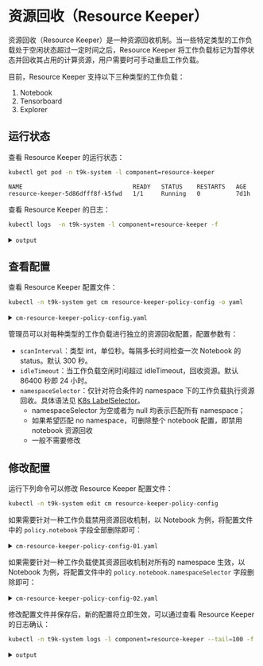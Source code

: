 # 资源回收（Resource Keeper）

资源回收（Resource Keeper）是一种资源回收机制。当一些特定类型的工作负载处于空闲状态超过一定时间之后，Resource Keeper 将工作负载标记为暂停状态并回收其占用的计算资源，用户需要时可手动重启工作负载。

目前，Resource Keeper 支持以下三种类型的工作负载：

1. Notebook
1. Tensorboard
1. Explorer

## 运行状态

查看 Resource Keeper 的运行状态：

```bash
kubectl get pod -n t9k-system -l component=resource-keeper
```

```
NAME                               READY   STATUS    RESTARTS   AGE
resource-keeper-5d86dfff8f-k5fwd   1/1     Running   0          7d1h
```

查看 Resource Keeper 的日志：

```bash
kubectl logs  -n t9k-system -l component=resource-keeper -f
```

<details><summary><code class="hljs">output</code></summary>

```
...
I1 10/12 09:33:55 init.go:119 resource-keeper/base [Flag is set] name=config-file value=policy.yaml
I1 10/12 09:33:55 init.go:119 resource-keeper/base [Flag is set] name=configmap-name value=resource-keeper-policy-config
I1 10/12 09:33:55 init.go:119 resource-keeper/base [Flag is set] name=configmap-namespace value=t9k-system
I1 10/12 09:33:55 init.go:119 resource-keeper/base [Flag is set] name=show-error-trace value=true
I1 10/12 09:33:55 init.go:119 resource-keeper/base [Flag is set] name=v value=2
I2 10/12 09:33:55 init.go:125 resource-keeper/base [Working directory] dir=/app
I0 10/12 09:33:55 init.go:157 resource-keeper/base [Initialized] name=resource-keeper
...
```

</details>

## 查看配置

查看 Resource Keeper 配置文件：

```bash
kubectl -n t9k-system get cm resource-keeper-policy-config -o yaml
```

<details><summary><code class="hljs">cm-resource-keeper-policy-config.yaml</code></summary>

```yaml
apiVersion: v1
data:
  policy.yaml: |-
    policy:
      notebook:
        scanInterval: 300
        idleTimeout: 86400
        namespaceSelector:
          matchLabels:
            tensorstack.dev/resource-keeper: true
          matchExpressions: []
      tensorboard:
        scanInterval: 300
        idleTimeout: 86400
        namespaceSelector:
          matchLabels:
            tensorstack.dev/resource-keeper: true
          matchExpressions: []
      explorer:
        scanInterval: 300
        idleTimeout: 86400
        namespaceSelector:
          matchLabels:
            tensorstack.dev/resource-keeper: true
          matchExpressions: []
kind: ConfigMap
metadata:
  name: resource-keeper-policy-config
  namespace: t9k-system
```

</details>

管理员可以对每种类型的工作负载进行独立的资源回收配置，配置参数有：

* `scanInterval`：类型 int，单位秒。每隔多长时间检查一次 Notebook 的 status。默认 300 秒。
* `idleTimeout`：当工作负载空闲时间超过 idleTimeout，回收资源。默认 86400 秒即 24 小时。
* `namespaceSelector`：仅针对符合条件的 namespace 下的工作负载执行资源回收。具体语法见 <a target="_blank" rel="noopener noreferrer" href="https://kubernetes.io/docs/concepts/overview/working-with-objects/labels/#label-selectors">K8s LabelSelector</a>。
    * namespaceSelector 为空或者为 null 均表示匹配所有 namespace；
    * 如果希望匹配 no namespace，可删除整个 notebook 配置，即禁用 notebook 资源回收
    * 一般不需要修改

## 修改配置

运行下列命令可以修改 Resource Keeper 配置文件：

```bash
kubectl -n t9k-system edit cm resource-keeper-policy-config
```

如果需要针对一种工作负载禁用资源回收机制，以 Notebook 为例，将配置文件中的 `policy.notebook` 字段全部删除即可：

<details><summary><code class="hljs">cm-resource-keeper-policy-config-01.yaml</code></summary>

```diff
--- cm-resource-keeper-policy-config.yaml
+++ cm-resource-keeper-policy-config-01.yaml
@@ -2,13 +2,6 @@
 data:
   policy.yaml: |-
     policy:
-      notebook:
-        scanInterval: 300
-        idleTimeout: 86400
-        namespaceSelector:
-          matchLabels:
-            tensorstack.dev/resource-keeper: true
-          matchExpressions: []
       tensorboard:
         scanInterval: 300
         idleTimeout: 86400
```

</details>

如果需要针对一种工作负载使其资源回收机制对所有的 namespace 生效，以 Notebook 为例，将配置文件中的 `policy.notebook.namespaceSelector` 字段删除即可：

<details><summary><code class="hljs">cm-resource-keeper-policy-config-02.yaml</code></summary>

```diff
--- cm-resource-keeper-policy-config.yaml
+++ cm-resource-keeper-policy-config-02.yaml
@@ -5,10 +5,6 @@
       notebook:
         scanInterval: 300
         idleTimeout: 86400
-        namespaceSelector:
-          matchLabels:
-            tensorstack.dev/resource-keeper: true
-          matchExpressions: []
       tensorboard:
         scanInterval: 300
```

</details>

修改配置文件并保存后，新的配置将立即生效，可以通过查看 Resource Keeper 的日志确认：

```bash
kubectl -n t9k-system logs -l component=resource-keeper --tail=100 -f
```

<details><summary><code class="hljs">output</code></summary>

```
I0 10/19 11:07:56 conf.go:71 resource-keeper/conf [Received ConfigMap watch event] configmap=t9k-system/resource-keeper-policy-config eventType="MODIFIED"
I0 10/19 11:07:56 main.go:60 resource-keeper/monitoring [Reloaded ConfigMap configuration] policy={"explorer":{"scanInterval":300,"idleTimeout":86400,"namespaceSelector":{"matchLabels":{"tensorstack.dev/resource-keeper":"true"}}},"notebook":{"scanInterval":300,"idleTimeout":86400,"namespaceSelector":{"matchLabels":{"tensorstack.dev/resource-keeper":"true"}}},"tensorboard":{"scanInterval":300,"idleTimeout":86400,"namespaceSelector":{"matchLabels":{"tensorstack.dev/resource-keeper":"true"}}}}
I0 10/19 11:07:56 main.go:94 resource-keeper/explorer [Received a new policy configuration, and it is the same as before then do nothing]
I0 10/19 11:07:56 main.go:107 resource-keeper/notebook [Received a new policy configuration, then update the resource keeper] newPolicy={"scanInterval":300,"idleTimeout":86400,"namespaceSelector":{"matchLabels":{"tensorstack.dev/resource-keeper":"true"}}} prevPolicy={"scanInterval":300,"idleTimeout":86402,"namespaceSelector":{"matchLabels":{"tensorstack.dev/resource-keeper":"true"}}}
I0 10/19 11:07:56 main.go:94 resource-keeper/tensorboard [Received a new policy configuration, and it is the same as before then do nothing]
```

</details>